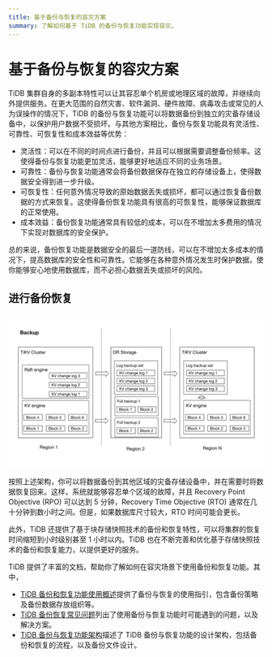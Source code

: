 ```yaml
---
title: 基于备份与恢复的容灾方案
summary: 了解如何基于 TiDB 的备份与恢复功能实现容灾。
---
```


# 基于备份与恢复的容灾方案

TiDB 集群自身的多副本特性可以让其容忍单个机房或地理区域的故障，并继续向外提供服务。在更大范围的自然灾害、软件漏洞、硬件故障、病毒攻击或常见的人为误操作的情况下，TiDB 的备份与恢复功能可以将数据备份到独立的灾备存储设备中，以保护用户数据不受损坏。与其他方案相比，备份与恢复功能具有灵活性、可靠性、可恢复性和成本效益等优势：

- 灵活性：可以在不同的时间点进行备份，并且可以根据需要调整备份频率。这使得备份与恢复功能更加灵活，能够更好地适应不同的业务场景。
- 可靠性：备份与恢复功能通常会将备份数据保存在独立的存储设备上，使得数据安全得到进一步升级。
- 可恢复性：任何意外情况导致的原始数据丢失或损坏，都可以通过恢复备份数据的方式来恢复。这使得备份恢复功能具有很高的可恢复性，能够保证数据库的正常使用。
- 成本效益：备份恢复功能通常具有较低的成本，可以在不增加太多费用的情况下实现对数据库的安全保护。

总的来说，备份恢复功能是数据安全的最后一道防线，可以在不增加太多成本的情况下，提高数据库的安全性和可靠性。它能够在各种意外情况发生时保护数据，使你能够安心地使用数据库，而不必担心数据丢失或损坏的风险。

## 进行备份恢复

![BR log backup and PITR architecture](/media/dr/dr-backup-and-restore.png)

按照上述架构，你可以将数据备份到其他区域的灾备存储设备中，并在需要时将数据恢复回来。这样，系统就能够容忍单个区域的故障，并且 Recovery Point Objective (RPO) 可以达到 5 分钟，Recovery Time Objective (RTO) 通常在几十分钟到数小时之间。但是，如果数据库尺寸较大，RTO 时间可能会更长。

此外，TiDB 还提供了基于块存储快照技术的备份和恢复特性，可以将集群的恢复时间缩短到小时级别甚至 1 小时以内。TiDB 也在不断完善和优化基于存储快照技术的备份和恢复能力，以提供更好的服务。

TiDB 提供了丰富的文档，帮助你了解如何在容灾场景下使用备份和恢复功能。其中，

- [TiDB 备份和恢复功能使用概述](/br/br-use-overview.md)提供了备份与恢复的使用指引，包含备份策略及备份数据存放组织等。
- [TiDB 备份恢复常见问题](/faq/backup-and-restore-faq.md)列出了使用备份与恢复功能时可能遇到的问题，以及解决方案。
- [TiDB 备份与恢复功能架构](/br/backup-and-restore-design.md)描述了 TiDB 备份与恢复功能的设计架构，包括备份和恢复的流程，以及备份文件设计。
